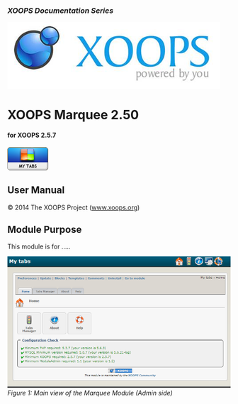 ### _XOOPS Documentation Series_
![](assets/logoXoops.jpg)

# XOOPS Marquee 2.50
#### for XOOPS 2.5.7
  
      
![](assets/logoModule.png)
            
                
                
    
## User Manual
  
  
  
  
  
© 2014 The XOOPS Project (www.xoops.org)    
  

## Module Purpose 

 
This module is for .....

 
![](assets/image001.png)
*Figure 1: Main view of the Marquee Module (Admin side)*